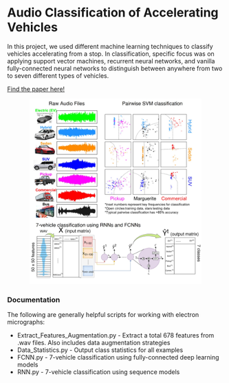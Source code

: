 # Audio Classification of Accelerating Vehicles

In this project, we used different machine learning techniques to classify vehicles accelerating from a stop. In classification, specific focus was on applying support vector machines, recurrent neural networks, and vanilla fully-connected neural networks to distinguish between anywhere from two to seven different types of vehicles.

[Find the paper here!](http://cs229.stanford.edu/proj2019aut/data/assignment_308832_raw/26646848.pdf)

<p align="center">
  <img width="400" height="431" src="Audio_TOC.jpg">
</p>

### Documentation
The following are generally helpful scripts for working with electron micrographs:
* Extract_Features_Augmentation.py - Extract a total 678 features from .wav files. Also includes data augmentation strategies
* Data_Statistics.py - Output class statistics for all examples
* FCNN.py - 7-vehicle classification using fully-connected deep learning models
* RNN.py - 7-vehicle classification using sequence models
